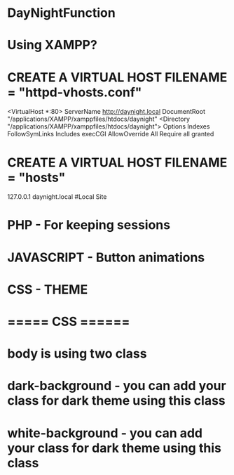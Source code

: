 # DayNightFunction

# Using XAMPP?

# CREATE A VIRTUAL HOST FILENAME = "httpd-vhosts.conf" 
<VirtualHost *:80>
    ServerName http://daynight.local
    DocumentRoot "/applications/XAMPP/xamppfiles/htdocs/daynight"
    <Directory "/applications/XAMPP/xamppfiles/htdocs/daynight">
        Options Indexes FollowSymLinks Includes execCGI
        AllowOverride All
        Require all granted
    </Directory>
</VirtualHost>

# CREATE A VIRTUAL HOST FILENAME = "hosts" 
127.0.0.1 daynight.local #Local Site

# PHP - For keeping sessions
# JAVASCRIPT -  Button animations
# CSS -  THEME

# ===== CSS ======

# body is using two class 
# dark-background -  you can add your class for dark theme using this class  
# white-background -  you can add your class for dark theme using this class 
